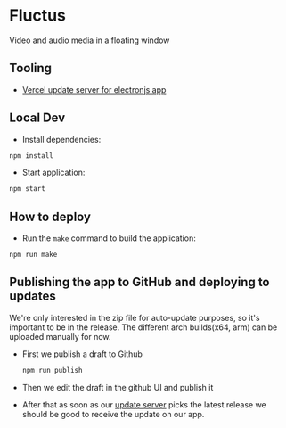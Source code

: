 # Fluctus
Video and audio media in a floating window

## Tooling

- [Vercel update server for electronjs app](https://github.com/kivS/fluctus-update-server)


## Local Dev

- Install dependencies:
```bash
npm install
```

- Start application:
```bash
npm start
```


## How to deploy


- Run the `make` command to build the application:
```bash
npm run make
```

## Publishing the app to GitHub and deploying to updates

We're only interested in the zip file for auto-update purposes, so it's important to be in the release.
The different arch builds(x64, arm) can be uploaded manually for now.

- First we publish a draft to Github

    ```bash
    npm run publish 
    ```

- Then we edit the draft in the github UI and publish it 

- After that as soon as our [update server](https://fluctus-update-server.vercel.app/) picks the latest release we should be good to receive the update on our app.